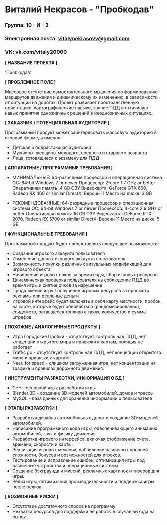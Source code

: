 # Виталий Некрасов - "Пробкодав"

### Группа: 10 - И - 3
### Электронная почта: vitalynekrasovv@gmail.com
### VK: vk.com/vitaly20000


**[ НАЗВАНИЕ ПРОЕКТА ]**

'Пробкодав'

**[ ПРОБЛЕМНОЕ ПОЛЕ ]**

Массовое отсутствие самостоятельного мышления по формированию маршрутов движения и динамическому их изменению, в зависимости от ситуации на дорогах.
Проект развивает пространственную ориентацию, картографические навыки, знание ПДД и оттачивает навык принятия однозначных решений в неоднозначных ситуациях.

**[ ЗАКАЗЧИК / ПОТЕНЦИАЛЬНАЯ АУДИТОРИЯ ]**

Программный продукт может заинтересовать массовую аудиторию в игровой форме, а именно:

* Детская и подрастающая аудитория
* Мужчины, женщины молодого, среднего и старшего возраста
* Лица, готовящиеся к экзамену для ПДД

**[ АППАРАТНЫЕ / ПРОГРАММНЫЕ ТРЕБОВАНИЯ ]**

* МИНИМАЛЬНЫЕ:
 64-разрядные процессор и операционная система
 ОС: 64-bit Windows 7 or newer
 Процессор: 2-core 1.7 GHz or better
 Оперативная память: 4 GB ОЗУ
 Видеокарта: GeForce GTX 660, Radeon RX 460 or similar
 DirectX: Версии 11
 Место на диске: 3 GB

* РЕКОМЕНДОВАННЫЕ:
 64-разрядные процессор и операционная система
 ОС: 64-bit Windows 7 or newer
 Процессор: 4-core 2.9 GHz or better
 Оперативная память: 16 GB ОЗУ
 Видеокарта: GeForce RTX 2070, Radeon RX 5700 or similar
 DirectX: Версии 11
 Место на диске: 5 GB 


**[ ФУНКЦИОНАЛЬНЫЕ ТРЕБОВАНИЯ ]**

Программный продукт будет предоставлять следующие возможности:
* Создание игрового аккаунта пользователя
* Изменение данных игрового аккаунта пользователя
* Возможность покупки различных визуальных модификаций для игрового объекта
* Начисление игровых очков за время езды, сбор игровых ресурсов 
* Динамическая проверка пользователя на соблюдение ПДД во время игры и снятие очков за нарушение
* Продолжение игру / получение игровых ресурсов за просмотр рекламы или реальные деньги 
* Игровой интерфейс будет включать в себя карту местности, пробок на карте, которые будут обновляться (рандомизированно), спидометр, оставшееся топливо а также количество и сумма штрафов.

**[ ПОХОЖИЕ / АНАЛОГИЧНЫЕ ПРОДУКТЫ ]**

* Игра Городские Пробки - отсутствует контроль над ПДД, нет концепции открытого мира и привязки к картам, полиция не работает
* Traffic go - отсутствует контроль над ПДД, нет концепции открытого мира и привязки к картам
* Need for speed - слишком загруженная игра, нет концентрации на трафике и правилах дорожного движения.

**[ ИНСТРУМЕНТЫ РАЗРАБОТКИ, ИНФОРМАЦИЯ О БД ]**

*	C++ - основной язык разработки игры
*	Blender 3D - создание 3D моделей автомобилей, домов и трассы
*	MySQL - база данных для хранения информации о пользователе

**[ ЭТАПЫ РАЗРАБОТКИ ]**

* Разработка дизайна автомобильных дорог и создание 3D-моделей автомобилей.
* Написание программного кода игры, обеспечивающего анимацию автомобилей, звук и физику движения.
* Разработка игрового интерфейса, включая отображение счета, времени, скорости и карты.
* Реализация игровых механик, добавление различных уровней сложности, бонусов и возможностей для игроков.
* Тестирование и исправление ошибок, оптимизация игры под различные устройства и операционные системы.
* Создание бэкграунда и миссий, рекламных картинок и тизеров для игры.
* Релиз игры, оптимизация производительности и поддержка игры после релиза.

**[ ВОЗМОЖНЫЕ РИСКИ ]**

* Отсутствие достаточного спроса на программу
* Нехватка ресурсов для поддержки ее работы в случае выхода на рынок


